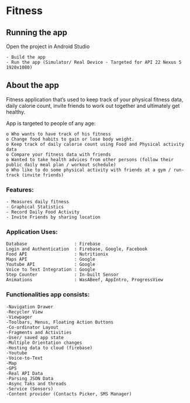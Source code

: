 # Fitness

## Running the app
  Open the project in Android Studio
  
    - Build the app
    - Run the app (Simulator/ Real Device - Targeted for API 22 Nexus 5 1920x1080)

## About the app

  Fitness application that’s used to keep track of your physical fitness data, daily calorie count, invite friends to work out together and ultimately get healthy.

App is targeted to people of any age:
  
    o Who wants to have track of his fitness
    o Change food habits to gain or lose body weight.
    o Keep track of daily calorie count using Food and Physical activity data
    o Compare your fitness data with friends
    o Wanted to take health advices from other persons (follow their public daily meal plan / workout schedule)
    o Who like to do some physical activity with friends at a gym / run-track (invite friends)

### Features:

    - Measures daily fitness
    - Graphical Statistics
    - Record Daily Food Activity
    - Invite Friends by sharing location

### Application Uses:

    Database                  : Firebase
    Login and Authentication  : Firebase, Google, Facebook
    Food API                  : Nutritionix
    Maps API                  : Google
    Youtube API               : Google
    Voice to Text Integration : Google
    Step Counter              : In-built Sensor
    Animations                : WasABeef, AppIntro, ProgressView

### Functionalities app consists:

    -Navigation Drawer
    -Recycler View
    -Viewpager
    -Toolbars, Menus, Floating Action Buttons
    -Co-ordinator Layout
    -Fragments and Activities
    -User/ saved app state
    -Multiple Orientation changes
    -Hosting data to cloud (firebase)
    -Youtube
    -Voice-to-Text
    -Map
    -GPS
    -Real API Data
    -Parsing JSON Data
    -Async Taks and threads
    -Service (Sensors)
    -Content provider (Contacts Picker, SMS Manager)
